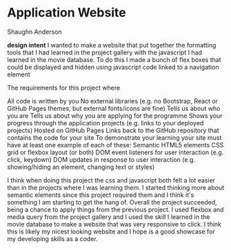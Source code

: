 ﻿# Application Website
 Shaughn Anderson
 
 **design intent** I wanted to make a website that put together the formatting tools that I had learned in the project gallery with the javascript I had learned in the movie database. To do this I made a bunch of flex boxes that could be displayed and hidden using javascript code linked to a navigation element

The requirements for this project where 

All code is written by you
No external libraries (e.g. no Bootstrap, React or GitHub Pages themes, but external fonts/icons are fine)
Tells us about who you are
Tells us about why you are applying for the programme
Shows your progress through the application projects (e.g. links to your deployed projects)
Hosted on GitHub Pages
Links back to the GitHub repository that contains the code for your site
To demonstrate your learning your site must have at least one example of each of these:
Semantic HTML5 elements
CSS grid or flexbox layout (or both)
DOM event listeners for user interaction (e.g. click, keydown)
DOM updates in response to user interaction (e.g. showing/hiding an element, changing text or styles)


I think when doing this project the css and javascript both felt a lot easier than in the projects where I was learning them. I started thinking more about semantic elements since this project required them and I think it's something I am starting to get the hang of. Overall the project succeeded, being a chance to apply things from the previous project. I used flexbox and media query from the project gallery and I used the skill I learned in the movie database to make a website that was very responsive to click. I think this is likely my nicest looking website and I hope is a good showcase for my developing skills as a coder.

